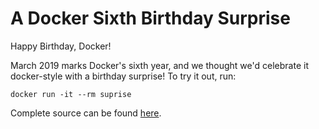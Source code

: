 A Docker Sixth Birthday Surprise
================================

Happy Birthday, Docker!

March 2019 marks Docker's sixth year, and we thought we'd celebrate it docker-style with a birthday surprise!
To try it out, run:

`docker run -it --rm suprise`

Complete source can be found [here](https://github.com/docker/birthday).

